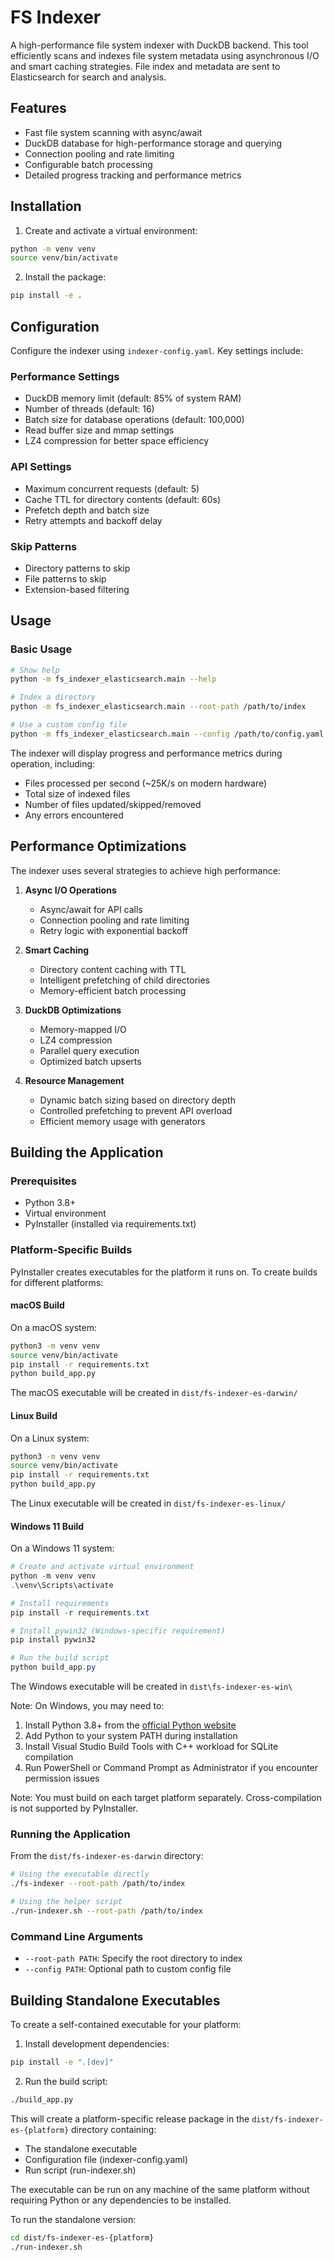 # FS Indexer

A high-performance file system indexer with DuckDB backend. This tool efficiently scans and indexes file system metadata using asynchronous I/O and smart caching strategies. File index and metadata are sent to Elasticsearch for search and analysis. 

## Features

- Fast file system scanning with async/await
- DuckDB database for high-performance storage and querying
- Connection pooling and rate limiting
- Configurable batch processing
- Detailed progress tracking and performance metrics

## Installation

1. Create and activate a virtual environment:
```bash
python -m venv venv
source venv/bin/activate
```

2. Install the package:
```bash
pip install -e .
```

## Configuration

Configure the indexer using `indexer-config.yaml`. Key settings include:

### Performance Settings
- DuckDB memory limit (default: 85% of system RAM)
- Number of threads (default: 16)
- Batch size for database operations (default: 100,000)
- Read buffer size and mmap settings
- LZ4 compression for better space efficiency

### API Settings
- Maximum concurrent requests (default: 5)
- Cache TTL for directory contents (default: 60s)
- Prefetch depth and batch size
- Retry attempts and backoff delay

### Skip Patterns
- Directory patterns to skip
- File patterns to skip
- Extension-based filtering

## Usage

### Basic Usage

```bash
# Show help
python -m fs_indexer_elasticsearch.main --help

# Index a directory
python -m fs_indexer_elasticsearch.main --root-path /path/to/index

# Use a custom config file
python -m ffs_indexer_elasticsearch.main --config /path/to/config.yaml --root-path /path/to/index
```

The indexer will display progress and performance metrics during operation, including:
- Files processed per second (~25K/s on modern hardware)
- Total size of indexed files
- Number of files updated/skipped/removed
- Any errors encountered

## Performance Optimizations

The indexer uses several strategies to achieve high performance:

1. **Async I/O Operations**
   - Async/await for API calls
   - Connection pooling and rate limiting
   - Retry logic with exponential backoff

2. **Smart Caching**
   - Directory content caching with TTL
   - Intelligent prefetching of child directories
   - Memory-efficient batch processing

3. **DuckDB Optimizations**
   - Memory-mapped I/O
   - LZ4 compression
   - Parallel query execution
   - Optimized batch upserts

4. **Resource Management**
   - Dynamic batch sizing based on directory depth
   - Controlled prefetching to prevent API overload
   - Efficient memory usage with generators

## Building the Application

### Prerequisites
- Python 3.8+
- Virtual environment
- PyInstaller (installed via requirements.txt)

### Platform-Specific Builds

PyInstaller creates executables for the platform it runs on. To create builds for different platforms:

#### macOS Build
On a macOS system:
```bash
python3 -m venv venv
source venv/bin/activate
pip install -r requirements.txt
python build_app.py
```
The macOS executable will be created in `dist/fs-indexer-es-darwin/`

#### Linux Build
On a Linux system:
```bash
python3 -m venv venv
source venv/bin/activate
pip install -r requirements.txt
python build_app.py
```
The Linux executable will be created in `dist/fs-indexer-es-linux/`

#### Windows 11 Build
On a Windows 11 system:
```powershell
# Create and activate virtual environment
python -m venv venv
.\venv\Scripts\activate

# Install requirements
pip install -r requirements.txt

# Install pywin32 (Windows-specific requirement)
pip install pywin32

# Run the build script
python build_app.py
```
The Windows executable will be created in `dist\fs-indexer-es-win\`

Note: On Windows, you may need to:
1. Install Python 3.8+ from the [official Python website](https://www.python.org/downloads/)
2. Add Python to your system PATH during installation
3. Install Visual Studio Build Tools with C++ workload for SQLite compilation
4. Run PowerShell or Command Prompt as Administrator if you encounter permission issues

Note: You must build on each target platform separately. Cross-compilation is not supported by PyInstaller.

### Running the Application

From the `dist/fs-indexer-es-darwin` directory:

```bash
# Using the executable directly
./fs-indexer --root-path /path/to/index

# Using the helper script
./run-indexer.sh --root-path /path/to/index
```

### Command Line Arguments

- `--root-path PATH`: Specify the root directory to index
- `--config PATH`: Optional path to custom config file

## Building Standalone Executables

To create a self-contained executable for your platform:

1. Install development dependencies:
```bash
pip install -e ".[dev]"
```

2. Run the build script:
```bash
./build_app.py
```

This will create a platform-specific release package in the `dist/fs-indexer-es-{platform}` directory containing:
- The standalone executable
- Configuration file (indexer-config.yaml)
- Run script (run-indexer.sh)

The executable can be run on any machine of the same platform without requiring Python or any dependencies to be installed.

To run the standalone version:
```bash
cd dist/fs-indexer-es-{platform}
./run-indexer.sh
